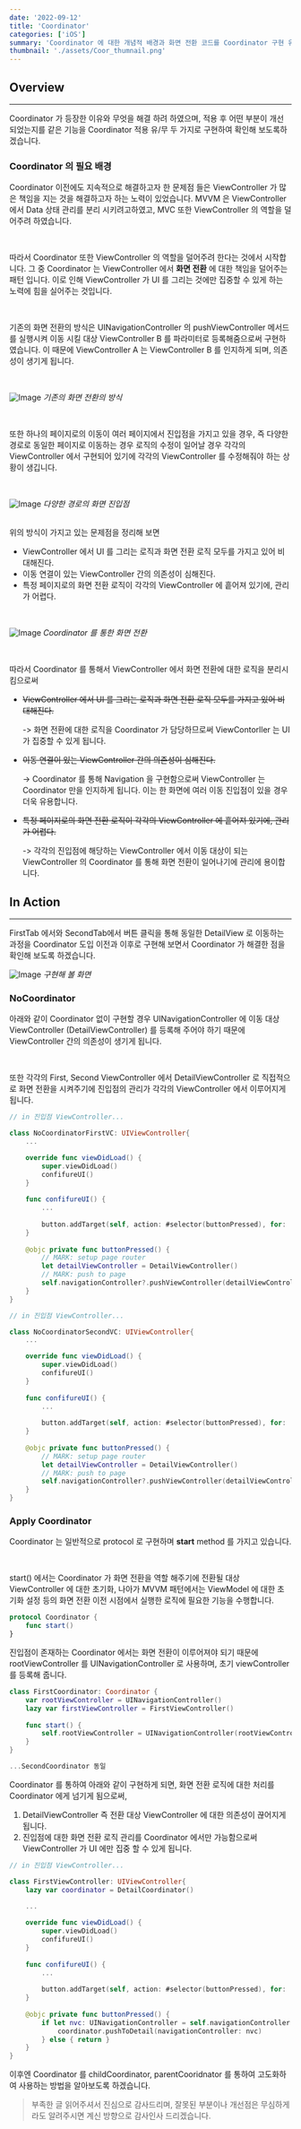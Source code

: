 ```yaml
---
date: '2022-09-12'
title: 'Coordinator'
categories: ['iOS']
summary: 'Coordinator 에 대한 개념적 배경과 화면 전환 코드를 Coordinator 구현 유무로 비교를 통한 이해'
thumbnail: './assets/Coor_thumnail.png'
---
```


## Overview
---

Coordinator 가  등장한 이유와 무엇을 해결 하려 하였으며, 적용 후 어떤 부분이 개선 되었는지를 같은 기능을 Coordinator 적용 유/무 두 가지로 구현하여 확인해 보도록하겠습니다. 


### Coordinator 의 필요 배경 

Coordinator 이전에도 지속적으로 해결하고자 한 문제점 들은 ViewController 가 많은 책임을 지는 것을 해결하고자 하는 노력이 있었습니다. 
MVVM 은 ViewController 에서 Data 상태 관리를 분리 시키려고하였고, MVC 또한 ViewController 의 역할을 덜어주려 하였습니다. 

<br>

따라서 Coordinator 또한 ViewController 의 역할을 덜어주려 한다는 것에서 시작합니다. 
그 중 Coordinator 는 ViewController 에서 **화면 전환** 에 대한 책임을 덜어주는 패턴 입니다. 이로 인해 ViewController 가 UI 를 그리는 것에만 집중할 수 있게 하는 노력에 힘을 실어주는 것입니다.

<br>

기존의 화면 전환의 방식은 UINavigationController 의 pushViewController 메서드를 실행시켜 이동 시킬 대상 ViewController B 를 파라미터로 등록해줌으로써 구현하였습니다. 
이 때문에 ViewController A 는 ViewController B 를 인지하게 되며, 의존성이 생기게 됩니다. 

<br>

![Image](./assets/Coordinator_vc.png "image")
*기존의 화면 전환의 방식*

<br>

또한 하나의 페이지로의 이동이 여러 페이지에서 진입점을 가지고 있을 경우, 즉 다양한 경로로 동일한 페이지로 이동하는 경우 
로직의 수정이 일어날 경우 각각의 ViewController 에서 구현되어 있기에 각각의 ViewController 를 수정해줘야 하는 상황이 생깁니다. 

<br>

![Image](./assets/Coordinator_endpoint.png "image")
*다양한 경로의 화면 진입점*


<br/>
위의 방식이 가지고 있는 문제점을 정리해 보면
<br/>

* ViewController 에서 UI 를 그리는 로직과 화면 전환 로직 모두를 가지고 있어 비대해진다.
* 이동 연결이 있는 ViewController 간의 의존성이 심해진다. 
* 특정 페이지로의 화면 전환 로직이 각각의 ViewController 에 흩어져 있기에, 관리가 어렵다. 

<br>

![Image](./assets/Coordinator_vc_decouple.png)
*Coordinator 를 통한 화면 전환*

<br>

따라서 Coordinator 를 통해서 ViewController 에서 화면 전환에 대한 로직을 분리시킴으로써 
* ~~ViewController 에서 UI 를 그리는 로직과 화면 전환 로직 모두를 가지고 있어 비대해진다.~~
  
  -> 화면 전환에 대한 로직을 Coordinator 가 담당하므로써 ViewContorller 는 UI 가 집중할 수 있게 됩니다. 
  
* ~~이동 연결이 있는 ViewController 간의 의존성이 심해진다.~~
  
  -> Coordinator 를 통해 Navigation 을 구현함으로써 ViewController 는 Coordinator 만을 인지하게 됩니다. 이는 한 화면에 여러 이동 진입점이 있을 경우 더욱 유용합니다. 
  
* ~~특정 페이지로의 화면 전환 로직이 각각의 ViewController 에 흩어져 있기에, 관리가 어렵다.~~
 
  -> 각각의 진입점에 해당하는 ViewController 에서 이동 대상이 되는 ViewController 의 Coordinator 를 통해 화면 전환이 일어나기에 관리에 용이합니다. 



## In Action
---

FirstTab 에서와 SecondTab에서 버튼 클릭을 통해 동일한 DetailView 로 이동하는 과정을 Coordinator 도입 이전과 이후로 구현해 보면서 Coordinator 가 해결한 점을 확인해 보도록 하겠습니다. 

![Image](./assets/coor_simul.gif)
*구현해 볼 화면*

### NoCoordinator

아래와 같이 Coordinator 없이 구현할 경우 UINavigationController 에 이동 대상 ViewController (DetailViewController) 를 등록해 주어야 하기 때문에 ViewController 간의 의존성이 생기게 됩니다. 

<br>

또한 각각의 First, Second ViewController 에서 DetailViewController 로 직접적으로 화면 전환을 시켜주기에 진입점의 관리가 각각의 ViewController 에서 이루어지게 됩니다. 

```swift
// in 진입점 ViewController...

class NoCoordinatorFirstVC: UIViewController{
	...

    override func viewDidLoad() {
        super.viewDidLoad()
        confifureUI()
    }
    
    func confifureUI() {
		...
		
		button.addTarget(self, action: #selector(buttonPressed), for: .touchUpInside)
    }
    
    @objc private func buttonPressed() {
        // MARK: setup page router
        let detailViewController = DetailViewController()
        // MARK: push to page
        self.navigationController?.pushViewController(detailViewController, animated: true)
    }
}

```

```swift
// in 진입점 ViewController...

class NoCoordinatorSecondVC: UIViewController{
	...

    override func viewDidLoad() {
        super.viewDidLoad()
        confifureUI()
    }
    
    func confifureUI() {
		...
		
		button.addTarget(self, action: #selector(buttonPressed), for: .touchUpInside)
    }
    
    @objc private func buttonPressed() {
        // MARK: setup page router
        let detailViewController = DetailViewController()
        // MARK: push to page
        self.navigationController?.pushViewController(detailViewController, animated: true)
    }
}

```



### Apply Coordinator

Coordinator 는 일반적으로 protocol 로 구현하며 **start** method 를 가지고 있습니다.

<br>

start() 에서는 Coordinator 가 화면 전환을 역할 해주기에 전환될 대상 ViewController 에 대한 초기화, 나아가 MVVM 패턴에서는 ViewModel 에 대한 초기화 설정 등의 화면 전환 이전 시점에서 실행한 로직에 필요한 기능을 수행합니다. 

```swift
protocol Coordinator {
    func start()
}
```


진입점이 존재하는 Coordinator 에서는 화면 전환이 이루어져야 되기 때문에 rootViewController 를 UINavigationController 로 사용하며, 초기 viewController 를 등록해 줍니다. 

```swift
class FirstCoordinator: Coordinator {
    var rootViewController = UINavigationController()
    lazy var firstViewController = FirstViewController()
    
    func start() {
        self.rootViewController = UINavigationController(rootViewController: self.firstViewController)
    }
}

...SecondCoordinator 동일

```


Coordinator 를 통하여 아래와 같이 구현하게 되면, 화면 전환 로직에 대한 처리를 Coordinator 에게 넘기게 됨으로써,

1. DetailViewController 즉 전환 대상 ViewController 에 대한 의존성이 끊어지게 됩니다.
2. 진입점에 대한 화면 전환 로직 관리를 Coordinator 에서만 가능함으로써 ViewController 가 UI 에만 집중 할 수 있게 됩니다.

```swift
// in 진입점 ViewController...

class FirstViewController: UIViewController{
	lazy var coordinator = DetailCoordinator()
	
	...

    override func viewDidLoad() {
        super.viewDidLoad()
        confifureUI()
    }
    
    func confifureUI() {
		...
		
		button.addTarget(self, action: #selector(buttonPressed), for: .touchUpInside)
    }
    
    @objc private func buttonPressed() {
        if let nvc: UINavigationController = self.navigationController {
            coordinator.pushToDetail(navigationController: nvc)
        } else { return }
    }
}

```



이후엔 Coordinator 를 childCoordinator, parentCooridnator 를 통하여 고도화하여 사용하는 방법을 알아보도록 하겠습니다. 

> 부족한 글 읽어주셔서 진심으로 감사드리며, 잘못된 부분이나 개선점은 무심하게 라도 알려주시면 계신 방향으로 감사인사 드리겠습니다.
